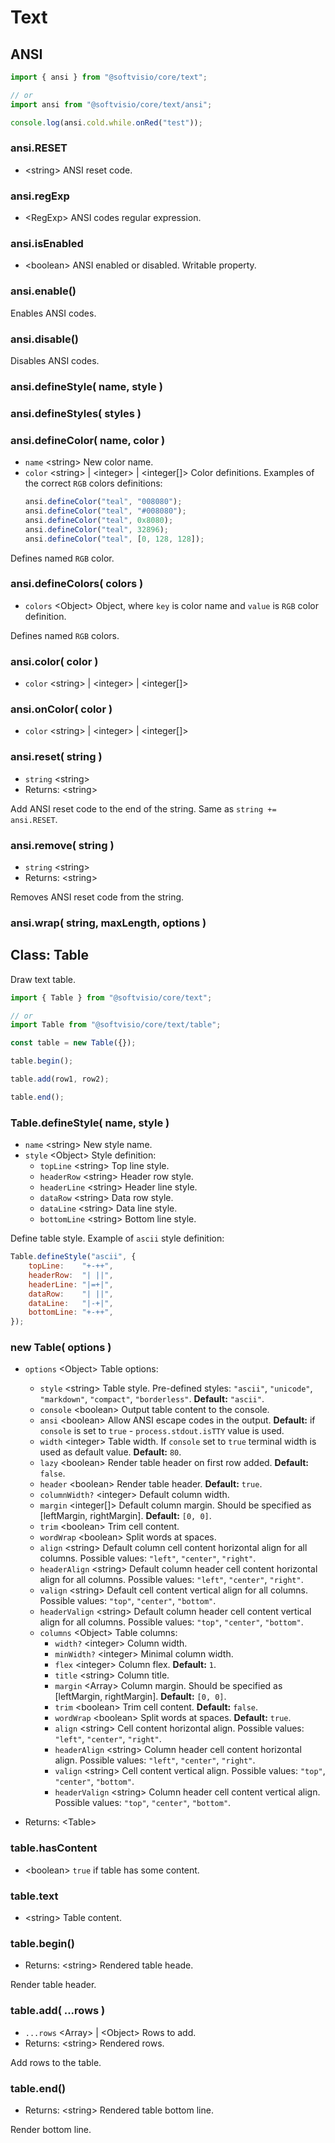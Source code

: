 # Text

## ANSI

```javascript
import { ansi } from "@softvisio/core/text";

// or
import ansi from "@softvisio/core/text/ansi";

console.log(ansi.cold.while.onRed("test"));
```

### ansi.RESET

-   <string\> ANSI reset code.

### ansi.regExp

-   <RegExp\> ANSI codes regular expression.

### ansi.isEnabled

-   <boolean\> ANSI enabled or disabled. Writable property.

### ansi.enable()

Enables ANSI codes.

### ansi.disable()

Disables ANSI codes.

### ansi.defineStyle( name, style )

### ansi.defineStyles( styles )

### ansi.defineColor( name, color )

-   `name` <string\> New color name.
-   `color` <string\> | <integer\> | <integer[]\> Color definitions. Examples of the correct `RGB` colors definitions:
    ```javascript
    ansi.defineColor("teal", "008080");
    ansi.defineColor("teal", "#008080");
    ansi.defineColor("teal", 0x8080);
    ansi.defineColor("teal", 32896);
    ansi.defineColor("teal", [0, 128, 128]);
    ```

Defines named `RGB` color.

### ansi.defineColors( colors )

-   `colors` <Object\> Object, where `key` is color name and `value` is `RGB` color definition.

Defines named `RGB` colors.

### ansi.color( color )

-   `color` <string\> | <integer\> | <integer[]\>

### ansi.onColor( color )

-   `color` <string\> | <integer\> | <integer[]\>

### ansi.reset( string )

-   `string` <string\>
-   Returns: <string\>

Add ANSI reset code to the end of the string. Same as `string += ansi.RESET`.

### ansi.remove( string )

-   `string` <string\>
-   Returns: <string\>

Removes ANSI reset code from the string.

### ansi.wrap( string, maxLength, options )

## Class: Table

Draw text table.

```javascript
import { Table } from "@softvisio/core/text";

// or
import Table from "@softvisio/core/text/table";

const table = new Table({});

table.begin();

table.add(row1, row2);

table.end();
```

### Table.defineStyle( name, style )

-   `name` <string\> New style name.
-   `style` <Object\> Style definition:
    -   `topLine` <string\> Top line style.
    -   `headerRow` <string\> Header row style.
    -   `headerLine` <string\> Header line style.
    -   `dataRow` <string\> Data row style.
    -   `dataLine` <string\> Data line style.
    -   `bottomLine` <string\> Bottom line style.

Define table style. Example of `ascii` style definition:

<!-- prettier-ignore -->
```javascript
Table.defineStyle("ascii", {
    topLine:    "+-++",
    headerRow:  "| ||",
    headerLine: "|=+|",
    dataRow:    "| ||",
    dataLine:   "|-+|",
    bottomLine: "+-++",
});
```

### new Table( options )

-   `options` <Object\> Table options:

    -   `style` <string\> Table style. Pre-defined styles: `"ascii"`, `"unicode"`, `"markdown"`, `"compact"`, `"borderless"`. **Default:** `"ascii"`.
    -   `console` <boolean\> Output table content to the console.
    -   `ansi` <boolean\> Allow ANSI escape codes in the output. **Default:** if `console` is set to `true` - `process.stdout.isTTY` value is used.
    -   `width` <integer\> Table width. If `console` set to `true` terminal width is used as default value. **Default:** `80`.
    -   `lazy` <boolean\> Render table header on first row added. **Default:** `false`.
    -   `header` <boolean\> Render table header. **Default:** `true`.
    -   `columnWidth?` <integer\> Default column width.
    -   `margin` <integer[]\> Default column margin. Should be specified as [leftMargin, rightMargin]. **Default:** `[0, 0]`.
    -   `trim` <boolean\> Trim cell content.
    -   `wordWrap` <boolean\> Split words at spaces.
    -   `align` <string\> Default column cell content horizontal align for all columns. Possible values: `"left"`, `"center"`, `"right"`.
    -   `headerAlign` <string\> Default column header cell content horizontal align for all columns. Possible values: `"left"`, `"center"`, `"right"`.
    -   `valign` <string\> Default cell content vertical align for all columns. Possible values: `"top"`, `"center"`, `"bottom"`.
    -   `headerValign` <string\> Default column header cell content vertical align for all columns. Possible values: `"top"`, `"center"`, `"bottom"`.
    -   `columns` <Object\> Table columns:
        -   `width?` <integer\> Column width.
        -   `minWidth?` <integer\> Minimal column width.
        -   `flex` <integer\> Column flex. **Default:** `1`.
        -   `title` <string\> Column title.
        -   `margin` <Array\> Column margin. Should be specified as [leftMargin, rightMargin]. **Default:** `[0, 0]`.
        -   `trim` <boolean\> Trim cell content. **Default:** `false`.
        -   `wordWrap` <boolean\> Split words at spaces. **Default:** `true`.
        -   `align` <string\> Cell content horizontal align. Possible values: `"left"`, `"center"`, `"right"`.
        -   `headerAlign` <string\> Column header cell content horizontal align. Possible values: `"left"`, `"center"`, `"right"`.
        -   `valign` <string\> Cell content vertical align. Possible values: `"top"`, `"center"`, `"bottom"`.
        -   `headerValign` <string\> Column header cell content vertical align. Possible values: `"top"`, `"center"`, `"bottom"`.

-   Returns: <Table\>

### table.hasContent

-   <boolean\> `true` if table has some content.

### table.text

-   <string\> Table content.

### table.begin()

-   Returns: <string\> Rendered table heade.

Render table header.

### table.add( ...rows )

-   `...rows` <Array\> | <Object\> Rows to add.
-   Returns: <string\> Rendered rows.

Add rows to the table.

### table.end()

-   Returns: <string\> Rendered table bottom line.

Render bottom line.
